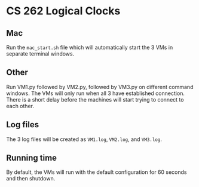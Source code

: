 # CS 262 Logical Clocks

## Mac
Run the `mac_start.sh` file which will automatically start the 3 VMs in separate terminal windows.

## Other
Run VM1.py followed by VM2.py, followed by VM3.py on different command windows.
The VMs will only run when all 3 have established connection. There is a short delay before the machines will start trying to connect to each other.

## Log files
The 3 log files will be created as `VM1.log`, `VM2.log`, and `VM3.log`.

## Running time
By default, the VMs will run with the default configuration for 60 seconds and then shutdown.
